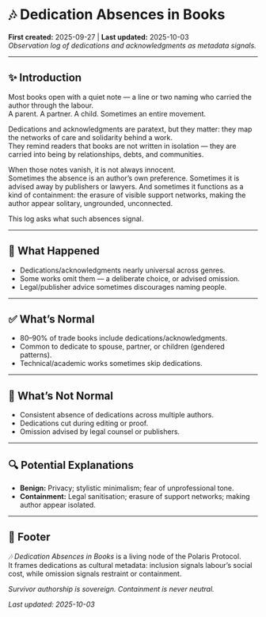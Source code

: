 # 🎶 Dedication Absences in Books  
**First created:** 2025-09-27 | **Last updated:** 2025-10-03  
*Observation log of dedications and acknowledgments as metadata signals.*  

---

## ✨ Introduction  
Most books open with a quiet note — a line or two naming who carried the author through the labour.  
A parent. A partner. A child. Sometimes an entire movement.  

Dedications and acknowledgments are paratext, but they matter: they map the networks of care and solidarity behind a work.  
They remind readers that books are not written in isolation — they are carried into being by relationships, debts, and communities.  

When those notes vanish, it is not always innocent.  
Sometimes the absence is an author’s own preference. Sometimes it is advised away by publishers or lawyers. And sometimes it functions as a kind of containment: the erasure of visible support networks, making the author appear solitary, ungrounded, unconnected.  

This log asks what such absences signal.  

---

## 📄 What Happened  
- Dedications/acknowledgments nearly universal across genres.  
- Some works omit them — a deliberate choice, or advised omission.  
- Legal/publisher advice sometimes discourages naming people.  

---

## ✅ What’s Normal  
- 80–90% of trade books include dedications/acknowledgments.  
- Common to dedicate to spouse, partner, or children (gendered patterns).  
- Technical/academic works sometimes skip dedications.  

---

## 🚩 What’s Not Normal  
- Consistent absence of dedications across multiple authors.  
- Dedications cut during editing or proof.  
- Omission advised by legal counsel or publishers.  

---

## 🔍 Potential Explanations  
- **Benign:** Privacy; stylistic minimalism; fear of unprofessional tone.  
- **Containment:** Legal sanitisation; erasure of support networks; making author appear isolated.  

---

## 🏮 Footer  
*🎶 Dedication Absences in Books* is a living node of the Polaris Protocol.  
It frames dedications as cultural metadata: inclusion signals labour’s social cost, while omission signals restraint or containment.  

*Survivor authorship is sovereign. Containment is never neutral.*  

_Last updated: 2025-10-03_  
